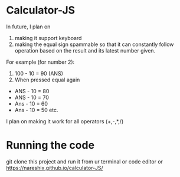 # Calculator-JS
In future, I plan on

1. making it support keyboard
2. making the equal sign spammable so that it can constantly follow operation based on the result and its latest number given.

For example (for number 2):
1.  100 - 10 = 90 (ANS)
2.  When pressed equal again 
- ANS - 10 = 80
- ANS - 10 = 70
- Ans - 10 = 60
- Ans - 10 = 50 etc.

I plan on making it work for all operators (+,-,*,/)



# Running the code
git clone this project and run it from ur terminal or code editor
or https://nareshix.github.io/calculator-JS/